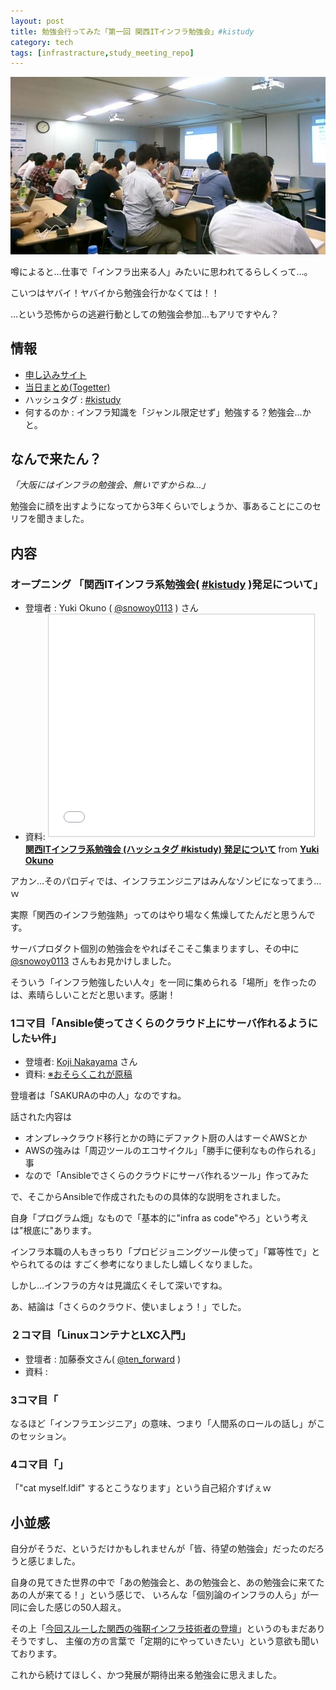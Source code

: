 ```yaml
---
layout: post
title: 勉強会行ってみた「第一回 関西ITインフラ勉強会」#kistudy
category: tech
tags: [infrastracture,study_meeting_repo]
---
```


![会場の様子](/images/2015-09-13-kistudy.jpg)

噂によると…仕事で「インフラ出来る人」みたいに思われてるらしくって…。

こいつはヤバイ！ヤバイから勉強会行かなくては！！

…という恐怖からの逃避行動としての勉強会参加…もアリですやん？

## 情報

+ [申し込みサイト](http://kansai-itinfra.connpass.com/event/18858/)
+ [当日まとめ(Togetter)](http://togetter.com/li/873319)
+ ハッシュタグ : [#kistudy](https://twitter.com/search?q=%23kistudy)
+ 何するのか : インフラ知識を「ジャンル限定せず」勉強する？勉強会…かと。

## なんで来たん？

_「大阪にはインフラの勉強会、無いですからね…」_

勉強会に顔を出すようになってから3年くらいでしょうか、事あることにこのセリフを聞きました。



## 内容

### オープニング 「関西ITインフラ系勉強会( [#kistudy](https://twitter.com/search?q=%23kistudy) )発足について」

+ 登壇者 : Yuki Okuno ( [@snowoy0113](https://twitter.com/snowoy0113) ) さん
+ 資料: <iframe src="//www.slideshare.net/slideshow/embed_code/key/9wm0nJnFh0BaKq" width="425" height="355" frameborder="0" marginwidth="0" marginheight="0" scrolling="no" style="border:1px solid #CCC; border-width:1px; margin-bottom:5px; max-width: 100%;" allowfullscreen> </iframe> <div style="margin-bottom:5px"> <strong> <a href="//www.slideshare.net/yukiokuno0113/it-kistudy" title="関西ITインフラ系勉強会 (ハッシュタグ #kistudy) 発足について" target="_blank">関西ITインフラ系勉強会 (ハッシュタグ #kistudy) 発足について</a> </strong> from <strong><a href="//www.slideshare.net/yukiokuno0113" target="_blank">Yuki Okuno</a></strong> </div>

アカン…そのパロディでは、インフラエンジニアはみんなゾンビになってまう…ｗ

実際「関西のインフラ勉強熱」ってのはやり場なく焦燥してたんだと思うんです。

サーバプロダクト個別の勉強会をやればそこそこ集まりますし、その中に [@snowoy0113](https://twitter.com/snowoy0113) さんもお見かけしました。

そういう「インフラ勉強したい人々」を一同に集められる「場所」を作ったのは、素晴らしいことだと思います。感謝！

### 1コマ目「Ansible使ってさくらのクラウド上にサーバ作れるようにした~~い~~件」

+ 登壇者: [Koji Nakayama](https://github.com/knakayama) さん
+ 資料: [※おそらくこれが原稿](https://github.com/knakayama/LT-2015-09-13/blob/master/slide.md)

登壇者は「SAKURAの中の人」なのですね。

話された内容は

+ オンプレ→クラウド移行とかの時にデファクト厨の人はすーぐAWSとか
+ AWSの強みは「周辺ツールのエコサイクル」「勝手に便利なもの作られる」事
+ なので「Ansibleでさくらのクラウドにサーバ作れるツール」作ってみた

で、そこからAnsibleで作成されたものの具体的な説明をされました。

自身「プログラム畑」なもので「基本的に"infra as code"やろ」という考えは"根底に"あります。

インフラ本職の人もきっちり「プロビジョニングツール使って」「冪等性で」とやられてるのは
すごく参考になりましたし嬉しくなりました。

しかし…インフラの方々は見識広くそして深いですね。

あ、結論は「さくらのクラウド、使いましょう！」でした。


### ２コマ目「LinuxコンテナとLXC入門」

+ 登壇者 : 加藤泰文さん( [@ten_forward](https://twitter.com/ten_forward) )
+ 資料 : <div style="width: 65%"><script async class="speakerdeck-embed" data-id="71f0fe44770b4a1e8755469e6aaa5104" data-ratio="1.33333333333333" src="//speakerdeck.com/assets/embed.js"></script></div>

### 3コマ目「

なるほど「インフラエンジニア」の意味、つまり「人間系のロールの話し」がこのセッション。

### 4コマ目「」  

「"cat myself.ldif" するとこうなります」という自己紹介すげぇｗ

## 小並感

自分がそうだ、というだけかもしれませんが「皆、待望の勉強会」だったのだろうと感じました。

自身の見てきた世界の中で「あの勉強会と、あの勉強会と、あの勉強会に来てたあの人が来てる！」という感じで、
いろんな「個別論のインフラの人ら」が一同に会した感じの50人超え。

その上「[今回スルーした関西の強靭インフラ技術者の登壇](https://twitter.com/sawanoboly/status/642950109110505472)」というのもまだありそうですし、
主催の方の言葉で「定期的にやっていきたい」という意欲も聞いております。

これから続けてほしく、かつ発展が期待出来る勉強会に思えました。
